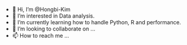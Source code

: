- 👋 Hi, I’m @Hongbi-Kim
- 👀 I’m interested in Data analysis.
- 🌱 I’m currently learning how to handle Python, R and performance.
- 💞️ I’m looking to collaborate on ...
- 📫 How to reach me ...

<!---
Hongbi-Kim/Hongbi-Kim is a ✨ special ✨ repository because its `README.md` (this file) appears on your GitHub profile.
You can click the Preview link to take a look at your changes.
--->
